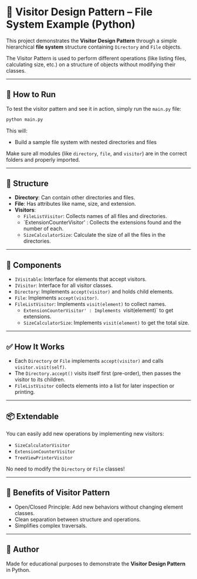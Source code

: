 # 🧭 Visitor Design Pattern – File System Example (Python)

This project demonstrates the **Visitor Design Pattern** through a simple hierarchical **file system** structure containing `Directory` and `File` objects.

The Visitor Pattern is used to perform different operations (like listing files, calculating size, etc.) on a structure of objects without modifying their classes.

---

## 🚀 How to Run

To test the visitor pattern and see it in action, simply run the `main.py` file:

```bash
python main.py
```

This will:

- Build a sample file system with nested directories and files

Make sure all modules (like `directory`, `file`, and `visitor`) are in the correct folders and properly imported.

---

## 📁 Structure

- **Directory**: Can contain other directories and files.
- **File**: Has attributes like name, size, and extension.
- **Visitors**:
  - `FileListVisitor`: Collects names of all files and directories.
  - `ExtensionCounterVisitor' : Collects the extensions found and the number of each.
  - `SizeCalculatorSize`: Calculate the size of all the files in the directories.

---

## 🔧 Components

- `IVisitable`: Interface for elements that accept visitors.
- `IVisitor`: Interface for all visitor classes.
- `Directory`: Implements `accept(visitor)` and holds child elements.
- `File`: Implements `accept(visitor)`.
- `FileListVisitor`: Implements `visit(element)` to collect names.
  - `ExtensionCounterVisitor' : Implements `visit(element)` to get extensions.
  - `SizeCalculatorSize`: Implements `visit(element)` to get the total size.

---


## ✅ How It Works

- Each `Directory` or `File` implements `accept(visitor)` and calls `visitor.visit(self)`.
- The `Directory.accept()` visits itself first (pre-order), then passes the visitor to its children.
- `FileListVisitor` collects elements into a list for later inspection or printing.

---

## 📦 Extendable

You can easily add new operations by implementing new visitors:
- `SizeCalculatorVisitor`
- `ExtensionCounterVisitor`
- `TreeViewPrinterVisitor`

No need to modify the `Directory` or `File` classes!

---

## 🧠 Benefits of Visitor Pattern

- Open/Closed Principle: Add new behaviors without changing element classes.
- Clean separation between structure and operations.
- Simplifies complex traversals.

---

## 📝 Author

Made for educational purposes to demonstrate the **Visitor Design Pattern** in Python.
